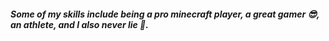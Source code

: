 ##### Some of my skills include being a pro minecraft player, a great gamer 😎, an athlete, and I also never lie 🤞.
